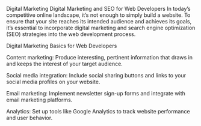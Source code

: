 Digital Marketing
Digital Marketing and SEO for Web Developers
In today’s competitive online landscape, it’s not enough to simply build a website. To ensure that your site reaches its intended audience and achieves its goals, it’s essential to incorporate digital marketing and search engine optimization (SEO) strategies into the web development process.

Digital Marketing Basics for Web Developers

Content marketing: Produce interesting, pertinent information that draws in and keeps the interest of your target audience.

Social media integration: Include social sharing buttons and links to your social media profiles on your website.

Email marketing: Implement newsletter sign-up forms and integrate with email marketing platforms.

Analytics: Set up tools like Google Analytics to track website performance and user behavior.
